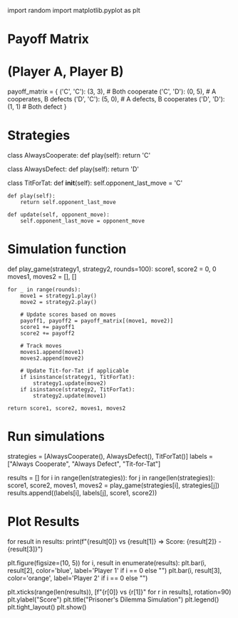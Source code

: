 import random
import matplotlib.pyplot as plt

# Payoff Matrix
# (Player A, Player B)
payoff_matrix = {
    ('C', 'C'): (3, 3),  # Both cooperate
    ('C', 'D'): (0, 5),  # A cooperates, B defects
    ('D', 'C'): (5, 0),  # A defects, B cooperates
    ('D', 'D'): (1, 1)   # Both defect
}

# Strategies
class AlwaysCooperate:
    def play(self):
        return 'C'

class AlwaysDefect:
    def play(self):
        return 'D'

class TitForTat:
    def __init__(self):
        self.opponent_last_move = 'C'

    def play(self):
        return self.opponent_last_move

    def update(self, opponent_move):
        self.opponent_last_move = opponent_move

# Simulation function
def play_game(strategy1, strategy2, rounds=100):
    score1, score2 = 0, 0
    moves1, moves2 = [], []

    for _ in range(rounds):
        move1 = strategy1.play()
        move2 = strategy2.play()

        # Update scores based on moves
        payoff1, payoff2 = payoff_matrix[(move1, move2)]
        score1 += payoff1
        score2 += payoff2

        # Track moves
        moves1.append(move1)
        moves2.append(move2)

        # Update Tit-for-Tat if applicable
        if isinstance(strategy1, TitForTat):
            strategy1.update(move2)
        if isinstance(strategy2, TitForTat):
            strategy2.update(move1)

    return score1, score2, moves1, moves2

# Run simulations
strategies = [AlwaysCooperate(), AlwaysDefect(), TitForTat()]
labels = ["Always Cooperate", "Always Defect", "Tit-for-Tat"]

results = []
for i in range(len(strategies)):
    for j in range(len(strategies)):
        score1, score2, moves1, moves2 = play_game(strategies[i], strategies[j])
        results.append((labels[i], labels[j], score1, score2))

# Plot Results
for result in results:
    print(f"{result[0]} vs {result[1]} => Score: {result[2]} - {result[3]}")

plt.figure(figsize=(10, 5))
for i, result in enumerate(results):
    plt.bar(i, result[2], color='blue', label='Player 1' if i == 0 else "")
    plt.bar(i, result[3], color='orange', label='Player 2' if i == 0 else "")

plt.xticks(range(len(results)), [f"{r[0]} vs {r[1]}" for r in results], rotation=90)
plt.ylabel("Score")
plt.title("Prisoner's Dilemma Simulation")
plt.legend()
plt.tight_layout()
plt.show()
